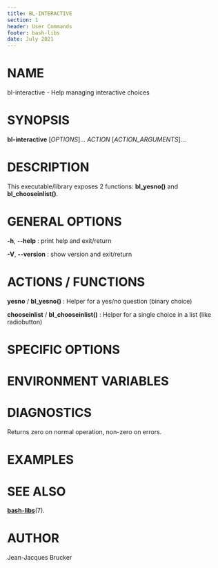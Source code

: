```yaml
---
title: BL-INTERACTIVE
section: 1
header: User Commands
footer: bash-libs
date: July 2021
---
```


# NAME

bl-interactive - Help managing interactive choices

# SYNOPSIS

**bl-interactive** [*OPTIONS*]... *ACTION* [*ACTION_ARGUMENTS*]...

# DESCRIPTION

This executable/library exposes 2 functions: **bl_yesno()** and
**bl_chooseinlist()**.

# GENERAL OPTIONS

**-h**, **--help**
:  print help and exit/return

**-V**, **--version**
:  show version and exit/return

# ACTIONS / FUNCTIONS

**yesno** / **bl_yesno()**
:  Helper for a yes/no question (binary choice)

**chooseinlist** / **bl_chooseinlist()**
:  Helper for a single choice in a list (like radiobutton)

# SPECIFIC OPTIONS

# ENVIRONMENT VARIABLES

# DIAGNOSTICS

Returns zero on normal operation, non-zero on errors.

# EXAMPLES


# SEE ALSO

[**bash-libs**](../README.me)(7).


# AUTHOR

Jean-Jacques Brucker

